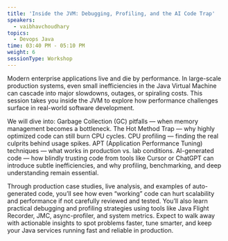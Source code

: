 ```yaml
---
title: 'Inside the JVM: Debugging, Profiling, and the AI Code Trap'
speakers:
  - vaibhavchoudhary
topics:
  - Devops Java
time: 03:40 PM - 05:10 PM
weight: 6
sessionType: Workshop
---
```


Modern enterprise applications live and die by performance. In large-scale production systems, even small inefficiencies in the Java Virtual Machine can cascade into major slowdowns, outages, or spiraling costs. This session takes you inside the JVM to explore how performance challenges surface in real-world software development.

We will dive into:
Garbage Collection (GC) pitfalls — when memory management becomes a bottleneck.
The Hot Method Trap — why highly optimized code can still burn CPU cycles.
CPU profiling — finding the real culprits behind usage spikes.
APT (Application Performance Tuning) techniques — what works in production vs. lab conditions.
AI-generated code — how blindly trusting code from tools like Cursor or ChatGPT can introduce subtle inefficiencies, and why profiling, benchmarking, and deep understanding remain essential.


Through production case studies, live analysis, and examples of auto-generated code, you’ll see how even “working” code can hurt scalability and performance if not carefully reviewed and tested. You’ll also learn practical debugging and profiling strategies using tools like Java Flight Recorder, JMC, async-profiler, and system metrics.
Expect to walk away with actionable insights to spot problems faster, tune smarter, and keep your Java services running fast and reliable in production.
